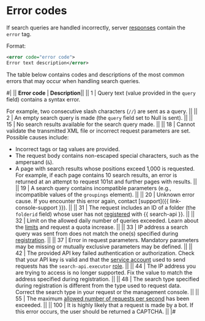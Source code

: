 # Error codes

If search queries are handled incorrectly, server [responses](../concepts/response.md) contain the `error` tag.

Format:

```xml
<error code="error code">
Error text description</error>
```

The table below contains codes and descriptions of the most common errors that may occur when handling search queries.

#|
|| **Error code** | **Description**||
|| 1 |
Query text (value provided in the `query` field) contains a syntax error.

For example, two consecutive slash characters (`//`) are sent as a query.
||
|| 2 | An empty search query is made (the `query` field set to Null is sent). ||
|| 15 | No search results available for the search query made. ||
|| 18 |
Cannot validate the transmitted XML file or incorrect request parameters are set. Possible causes include:

- Incorrect tags or tag values are provided.
- The request body contains non-escaped special characters, such as the ampersand (`&`).
- A page with search results whose positions exceed 1,000 is requested. For example, if each page contains 10 search results, an error is returned at an attempt to request 101st and further pages with results.
||
|| 19 | A search query contains incompatible parameters (e.g., incompatible values of the `groupings` element). ||
|| 20 | Unknown error cause. If you encounter this error again, contact [support]({{ link-console-support }}). ||
|| 31 | The request includes an ID of a folder (the `folderid` field) whose user has not [registered](../operations/registration.md) with {{ search-api }}. ||
|| 32 | Limit on the allowed daily number of queries exceeded. Learn about the [limits](../concepts/limits.md) and request a quota increase. ||
|| 33 | IP address a search query was sent from does not match the one(s) specified during [registration](../operations/registration.md). ||
|| 37 | Error in request parameters. Mandatory parameters may be missing or mutually exclusive parameters may be defined. ||
|| 42 | The provided API key failed authentication or authorization. Check that your API key is valid and that the [service account](../../iam/concepts/users/service-accounts.md) used to send requests has the `search-api.executor` [role](../security/index.md). ||
|| 44 | The IP address you are trying to access is no longer supported. Fix the value to match the address specified during registration. ||
|| 48 | The search type specified during registration is different from the type used to request data. Correct the search type in your request or the management console. ||
|| 55 | The maximum [allowed number of requests per second](../concepts/limits.md) has been exceeded. ||
|| 100 | It is highly likely that a request is made by a bot. If this error occurs, the user should be returned a CAPTCHA. ||
|#